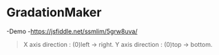 ﻿# GradationMaker

-Demo -https://jsfiddle.net/ssmlim/5grw8uva/


> X axis direction : (0)left -> right.
> Y axis direction : (0)top -> bottom.
